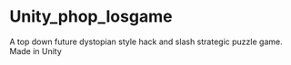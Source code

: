 # Unity_phop_Iosgame
A top down future dystopian style hack and slash strategic puzzle game. Made in Unity 
